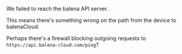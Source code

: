 We failed to reach the balena API server.

This means there's something wrong on the path from the device to balenaCloud.

Perhaps there's a firewall blocking outgoing requests to `https://api.balena-cloud.com/ping`?
